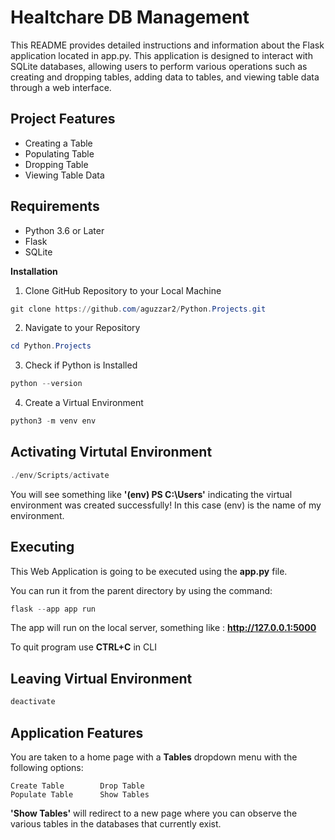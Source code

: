 # Healtchare DB Management

This README provides detailed instructions and information about the Flask application located in app.py. This application is designed to interact with SQLite databases, allowing users to perform various operations such as creating and dropping tables, adding data to tables, and viewing table data through a web interface.

## Project Features
+ Creating a Table
+ Populating Table
+ Dropping Table
+ Viewing Table Data

## Requirements
- Python 3.6 or Later
- Flask 
- SQLite

**Installation**

1. Clone GitHub Repository to your Local Machine
```powershell
git clone https://github.com/aguzzar2/Python.Projects.git
```
2. Navigate to your Repository
```powershell
cd Python.Projects
```
3. Check if Python is Installed
```powershell
python --version
``` 
4. Create a Virtual Environment 
```powershell
python3 -m venv env
```

## Activating Virtutal Environment
```powershell
./env/Scripts/activate
```
You will see something like <strong>'(env) PS C:\Users'</strong> indicating the virtual environment was created successfully! In this case (env) is the name of my environment.

## Executing
<p>This Web Application is going to be executed using the <strong>app.py</strong> file.
<p>You can run it from the parent directory by using the command: </p>

```powershell
flask --app app run
```
The app will run on the local server, something like :  <strong>http://127.0.0.1:5000</strong>
<p>To quit program use <strong>CTRL+C</strong> in CLI</p>

## Leaving Virtual Environment
```powershell
deactivate
```
## Application Features
<p>You are taken to a home page with a <strong>Tables</strong> dropdown menu with the following options:</p>

    Create Table        Drop Table
    Populate Table      Show Tables
    
<p><strong>'Show Tables'</strong> will redirect to a new page where you can observe the various tables in the databases that currently exist.
